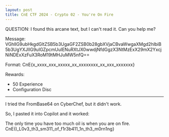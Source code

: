```yaml
---
layout: post
title: CnE CTF 2024 - Crypto 02 - You're On Fire
---
```

QUESTION:
I found this arcane text, but I can't read it. Can you help me?

Message:
VGhlIG9ubHkgdGltZSB5b3UgaGF2ZSB0b28gbXVjaCBvaWwgaXMgd2hlbiB5b3UgYXJlIG9uIGZpcmUuIENuRXtJX0wwdjNfdGgzX3NtMzExX29mX2YxcjNiNDExXzFuX3RoM19tMHJuMW5nfQ==

Format: 
CnE{x_xxxx_xxx_xxxxx_xx_xxxxxxxx_xx_xxx_xxxxxxx}

Rewards:
* 50 Experience
* Configuration Disc

---
I tried the FromBase64 on CyberChef, but it didn't work.

So, I pasted it into Copilot and it worked:

The only time you have too much oil is when you are on fire. CnE{I_L0v3_th3_sm311_of_f1r3b411_1n_th3_m0rn1ng}

